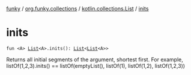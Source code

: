 [funky](../../index.md) / [org.funky.collections](../index.md) / [kotlin.collections.List](index.md) / [inits](.)

# inits

`fun <A> `[`List`](https://kotlinlang.org/api/latest/jvm/stdlib/kotlin.collections/-list/index.html)`<A>.inits(): `[`List`](https://kotlinlang.org/api/latest/jvm/stdlib/kotlin.collections/-list/index.html)`<`[`List`](https://kotlinlang.org/api/latest/jvm/stdlib/kotlin.collections/-list/index.html)`<A>>`

Returns all initial segments of the argument, shortest first. For example,
listOf(1,2,3).inits() == listOf(emptyList(), listOf(1), listOf(1,2), listOf(1,2,3))

